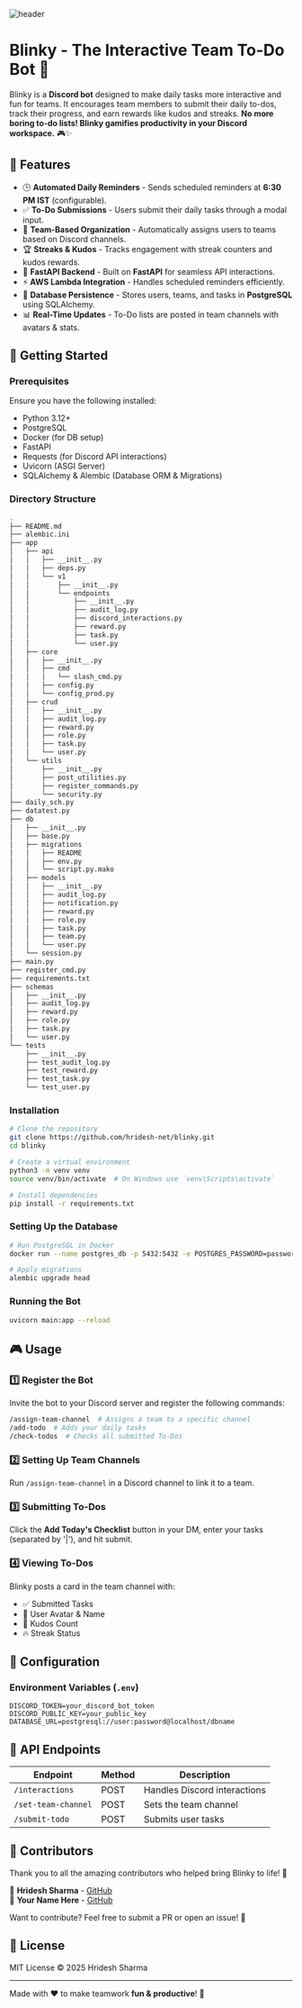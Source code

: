 ![header](Turons_Letter.png)

# Blinky - The Interactive Team To-Do Bot 🎯

Blinky is a **Discord bot** designed to make daily tasks more interactive and fun for teams. It encourages team members to submit their daily to-dos, track their progress, and earn rewards like kudos and streaks. **No more boring to-do lists! Blinky gamifies productivity in your Discord workspace.** 🎮✨

## 🌟 Features

- 🕒 **Automated Daily Reminders** - Sends scheduled reminders at **6:30 PM IST** (configurable).
- ✅ **To-Do Submissions** - Users submit their daily tasks through a modal input.
- 📌 **Team-Based Organization** - Automatically assigns users to teams based on Discord channels.
- 🏆 **Streaks & Kudos** - Tracks engagement with streak counters and kudos rewards.
- 📡 **FastAPI Backend** - Built on **FastAPI** for seamless API interactions.
- ⚡ **AWS Lambda Integration** - Handles scheduled reminders efficiently.
- 🔄 **Database Persistence** - Stores users, teams, and tasks in **PostgreSQL** using SQLAlchemy.
- 📊 **Real-Time Updates** - To-Do lists are posted in team channels with avatars & stats.

## 🚀 Getting Started

### Prerequisites

Ensure you have the following installed:

- Python 3.12+
- PostgreSQL
- Docker (for DB setup)
- FastAPI
- Requests (for Discord API interactions)
- Uvicorn (ASGI Server)
- SQLAlchemy & Alembic (Database ORM & Migrations)

### Directory Structure
```sh
.
├── README.md
├── alembic.ini
├── app
│   ├── api
│   │   ├── __init__.py
│   │   ├── deps.py
│   │   └── v1
│   │       ├── __init__.py
│   │       └── endpoints
│   │           ├── __init__.py
│   │           ├── audit_log.py
│   │           ├── discord_interactions.py
│   │           ├── reward.py
│   │           ├── task.py
│   │           └── user.py
│   ├── core
│   │   ├── __init__.py
│   │   ├── cmd
│   │   │   └── slash_cmd.py
│   │   ├── config.py
│   │   └── config_prod.py
│   ├── crud
│   │   ├── __init__.py
│   │   ├── audit_log.py
│   │   ├── reward.py
│   │   ├── role.py
│   │   ├── task.py
│   │   └── user.py
│   └── utils
│       ├── __init__.py
│       ├── post_utilities.py
│       ├── register_commands.py
│       └── security.py
├── daily_sch.py
├── datatest.py
├── db
│   ├── __init__.py
│   ├── base.py
│   ├── migrations
│   │   ├── README
│   │   ├── env.py
│   │   └── script.py.mako
│   ├── models
│   │   ├── __init__.py
│   │   ├── audit_log.py
│   │   ├── notification.py
│   │   ├── reward.py
│   │   ├── role.py
│   │   ├── task.py
│   │   ├── team.py
│   │   └── user.py
│   └── session.py
├── main.py
├── register_cmd.py
├── requirements.txt
├── schemas
│   ├── __init__.py
│   ├── audit_log.py
│   ├── reward.py
│   ├── role.py
│   ├── task.py
│   └── user.py
└── tests
    ├── __init__.py
    ├── test_audit_log.py
    ├── test_reward.py
    ├── test_task.py
    └── test_user.py
```

### Installation

```sh
# Clone the repository
git clone https://github.com/hridesh-net/blinky.git
cd blinky

# Create a virtual environment
python3 -m venv venv
source venv/bin/activate  # On Windows use `venv\Scripts\activate`

# Install dependencies
pip install -r requirements.txt
```

### Setting Up the Database

```sh
# Run PostgreSQL in Docker
docker run --name postgres_db -p 5432:5432 -e POSTGRES_PASSWORD=password -d postgres:latest

# Apply migrations
alembic upgrade head
```

### Running the Bot

```sh
uvicorn main:app --reload
```

## 🎮 Usage

### 1️⃣ Register the Bot

Invite the bot to your Discord server and register the following commands:

```sh
/assign-team-channel  # Assigns a team to a specific channel
/add-todo  # Adds your daily tasks
/check-todos  # Checks all submitted To-Dos
```

### 2️⃣ Setting Up Team Channels

Run `/assign-team-channel` in a Discord channel to link it to a team.

### 3️⃣ Submitting To-Dos

Click the **Add Today's Checklist** button in your DM, enter your tasks (separated by '|'), and hit submit.

### 4️⃣ Viewing To-Dos

Blinky posts a card in the team channel with:

- ✅ Submitted Tasks
- 🏅 User Avatar & Name
- 💎 Kudos Count
- 🔥 Streak Status

## 🔧 Configuration

### Environment Variables (`.env`)

```
DISCORD_TOKEN=your_discord_bot_token
DISCORD_PUBLIC_KEY=your_public_key
DATABASE_URL=postgresql://user:password@localhost/dbname
```

## 📜 API Endpoints

| Endpoint            | Method | Description                  |
| ------------------- | ------ | ---------------------------- |
| `/interactions`     | POST   | Handles Discord interactions |
| `/set-team-channel` | POST   | Sets the team channel        |
| `/submit-todo`      | POST   | Submits user tasks           |

## 🤝 Contributors

Thank you to all the amazing contributors who helped bring Blinky to life! 🎉

👤 **Hridesh Sharma** - [GitHub](https://github.com/hridesh-net)\
👤 **Your Name Here** - [GitHub](https://github.com/your-profile)

Want to contribute? Feel free to submit a PR or open an issue! 🚀

## 📄 License

MIT License © 2025 Hridesh Sharma

---

Made with ❤️ to make teamwork **fun & productive**! 🚀

